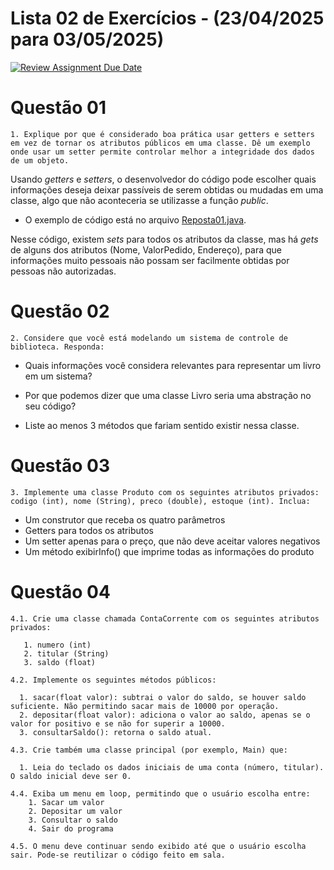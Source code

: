 # Lista 02 de Exercícios - (23/04/2025 para 03/05/2025)

[![Review Assignment Due Date](https://classroom.github.com/assets/deadline-readme-button-22041afd0340ce965d47ae6ef1cefeee28c7c493a6346c4f15d667ab976d596c.svg)](https://classroom.github.com/a/zaY_p4dR)

# Questão 01
    1. Explique por que é considerado boa prática usar getters e setters em vez de tornar os atributos públicos em uma classe. Dê um exemplo onde usar um setter permite controlar melhor a integridade dos dados de um objeto.

Usando _getters_ e _setters_, o desenvolvedor do código pode escolher quais informações deseja deixar passíveis de serem obtidas ou mudadas em uma classe, algo que não aconteceria se utilizasse a função _public_.

* O exemplo de código está no arquivo [Reposta01.java](./Questao01/Resposta01.java).

Nesse código, existem _sets_ para todos os atributos da classe, mas há _gets_ de alguns dos atributos (Nome, ValorPedido, Endereço), para que informações muito pessoais não possam ser facilmente obtidas por pessoas não autorizadas.

# Questão 02
    2. Considere que você está modelando um sistema de controle de biblioteca. Responda:

* Quais informações você considera relevantes para representar um livro em um sistema?

* Por que podemos dizer que uma classe Livro seria uma abstração no seu código?

* Liste ao menos 3 métodos que fariam sentido existir nessa classe.

# Questão 03
    3. Implemente uma classe Produto com os seguintes atributos privados: codigo (int), nome (String), preco (double), estoque (int). Inclua:

* Um construtor que receba os quatro parâmetros
* Getters para todos os atributos
* Um setter apenas para o preço, que não deve aceitar valores negativos
* Um método exibirInfo() que imprime todas as informações do produto

# Questão 04
    4.1. Crie uma classe chamada ContaCorrente com os seguintes atributos privados:
    
       1. numero (int)
       2. titular (String)
       3. saldo (float)

    4.2. Implemente os seguintes métodos públicos:

      1. sacar(float valor): subtrai o valor do saldo, se houver saldo suficiente. Não permitindo sacar mais de 10000 por operação.
      2. depositar(float valor): adiciona o valor ao saldo, apenas se o valor for positivo e se não for superir a 10000.
      3. consultarSaldo(): retorna o saldo atual.

    4.3. Crie também uma classe principal (por exemplo, Main) que:

      1. Leia do teclado os dados iniciais de uma conta (número, titular). O saldo inicial deve ser 0.

    4.4. Exiba um menu em loop, permitindo que o usuário escolha entre:
        1. Sacar um valor
        2. Depositar um valor
        3. Consultar o saldo
        4. Sair do programa

    4.5. O menu deve continuar sendo exibido até que o usuário escolha sair. Pode-se reutilizar o código feito em sala.
